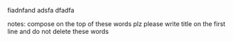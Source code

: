 fiadnfand
adsfa
dfadfa














notes:
compose on the top of these words plz
please write title on the first line
and do not delete these words
